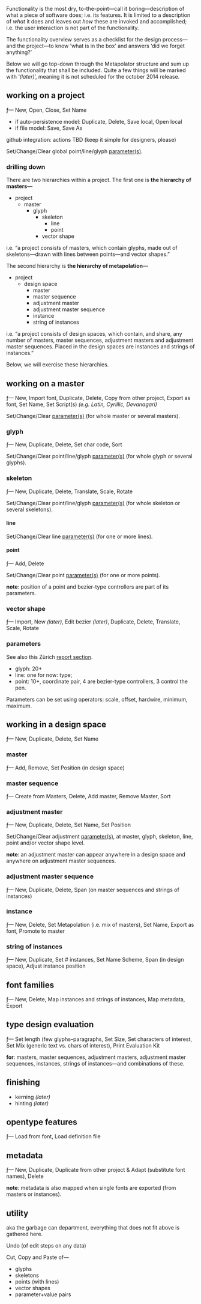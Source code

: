 Functionality is the most dry, to-the-point—call it boring—description of what a piece of software does; i.e. its features. It is limited to a description of _what_ it does and leaves out _how_ these are invoked and accomplished; i.e. the user interaction is not part of the functionality.

The functionality overview serves as a checklist for the design process—and the project—to know ’what is in the box’ and answers ‘did we forget anything?’

Below we will go top-down through the Metapolator structure and sum up the functionality that shall be included. Quite a few things will be marked with ‘_(later)_’, meaning it is not scheduled for the october 2014 release.

## working on a project
ƒ— New, Open, Close, Set Name

* if auto-persistence model: Duplicate, Delete, Save local, Open local
* if file model: Save, Save As

github integration: actions TBD (keep it simple for designers, please)

Set/Change/Clear global point/line/glyph [parameter(s)](#parameters).

### drilling down
There are two hierarchies within a project. The first one is **the hierarchy of masters**—
* project
  * master
    * glyph
      * skeleton
        * line
        * point
      * vector shape

i.e. “a project consists of masters, which contain glyphs, made out of skeletons—drawn with lines between points—and vector shapes.”

The second hierarchy is **the hierarchy of metapolation**—

* project
  * design space
    * master
    * master sequence
    * adjustment master
    * adjustment master sequence
    * instance
    * string of instances

i.e. “a project consists of design spaces, which contain, and share, any number of masters, master sequences, adjustment masters and adjustment master sequences. Placed in the design spaces are instances and strings of instances.”

Below, we will exercise these hierarchies.

## working on a master
ƒ— New, Import font, Duplicate, Delete, Copy from other project, Export as font, Set Name, Set Script(s) _(e.g. Latin, Cyrillic, Devanagari)_

Set/Change/Clear [parameter(s)](#parameters) (for whole master or several masters).

### glyph
ƒ— New, Duplicate, Delete, Set char code, Sort

Set/Change/Clear point/line/glyph [parameter(s)](#parameters) (for whole glyph or several glyphs).

### skeleton
ƒ— New, Duplicate, Delete, Translate, Scale, Rotate

Set/Change/Clear point/line/glyph [parameter(s)](#parameters) (for whole skeleton or several skeletons).

#### line
Set/Change/Clear line [parameter(s)](#parameters) (for one or more lines).

#### point
ƒ— Add, Delete

Set/Change/Clear point [parameter(s)](#parameters) (for one or more points).

**note**: position of a point and bezier-type controllers are part of its parameters.

### vector shape
ƒ— Import, New _(later)_, Edit bezier _(later)_, Duplicate, Delete, Translate, Scale, Rotate

### parameters
See also this Zürich [report section](https://github.com/metapolator/metapolator/wiki/the-Zürich-report#parameter-gardening).

* glyph: 20+
* line: one for now: type;
* point: 10+, coordinate pair, 4 are bezier-type controllers, 3 control the pen.

Parameters can be set using operators: scale, offset, hardwire, minimum, maximum.

## working in a design space
ƒ— New, Duplicate, Delete, Set Name

### master
ƒ— Add, Remove, Set Position (in design space)

### master sequence
ƒ— Create from Masters, Delete, Add master, Remove Master, Sort

### adjustment master
ƒ— New, Duplicate, Delete, Set Name, Set Position

Set/Change/Clear adjustment [parameter(s)](#parameters), at master, glyph, skeleton, line, point and/or vector shape level.

**note**: an adjustment master can appear anywhere in a design space and anywhere on adjustment master sequences.

### adjustment master sequence
ƒ— New, Duplicate, Delete, Span (on master sequences and strings of instances)

### instance
ƒ— New, Delete, Set Metapolation (i.e. mix of masters), Set Name, Export as font, Promote to master

### string of instances
ƒ— New, Duplicate, Set # instances, Set Name Scheme, Span (in design space), Adjust instance position

## font families
ƒ— New, Delete, Map instances and strings of instances, Map metadata, Export

## type design evaluation
ƒ— Set length (few glyphs–paragraphs, Set Size, Set characters of interest, Set Mix (generic text vs. chars of interest), Print Evaluation Kit

**for**: masters, master sequences, adjustment masters, adjustment master sequences, instances, strings of instances—and combinations of these.

## finishing
* kerning _(later)_
* hinting _(later)_

## opentype features
ƒ— Load from font, Load definition file

## metadata
ƒ— New, Duplicate, Duplicate from other project & Adapt (substitute font names), Delete

**note**: metadata is also mapped when single fonts are exported (from masters or instances).

## utility
aka the garbage can department, everything that does not fit above is gathered here.

Undo (of edit steps on any data)

Cut, Copy and Paste of—

* glyphs
* skeletons
* points (with lines)
* vector shapes
* parameter+value pairs